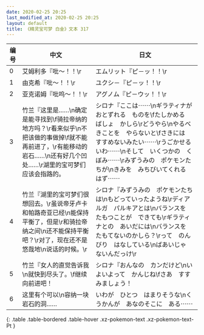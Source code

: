 ```yaml
---
date: 2020-02-25 20:25
last_modified_at: 2020-02-25 20:25
layout: default
title: 《精灵宝可梦 白金》文本 317
---
```

| 编号 | 中文 | 日文 |
| ---- | ---- | ---- |
| 0 | 艾姆利多『吡～！！\r | エムリット『ピ－ッ！！\r |
| 1 | 由克希『吡～！！\r | ユクシ－『ピ－ッ！！\r |
| 2 | 亚克诺姆『吡呜～！！\r | アグノム『ピ－ウッ！！\r |
| 3 | 竹兰『这里是……\n确定是能寻找到\f骑拉帝纳的地方吗？\r看来似乎\n不把该做的事做掉\f就不能再前进了，\r有能移动的岩石……\n还有好几个凹处……\r湖里的宝可梦们应该会指路的。 | シロナ『ここは⋯⋯\nギラティナが　おとずれる　ものを\fたしかめる　ばしょ　かしら\rどうやら\nやるべきことを　やらないと\fさきには　すすめないみたい⋯⋯\rうごかせる　いわ⋯⋯\nそして　いくつかの　くぼみ⋯⋯\rみずうみの　ポケモンたちが\nきみを　みちびいてくれる　はず⋯⋯ |
| 4 | 竹兰『湖里的宝可梦们很想回去。\r虽说帝牙卢卡和帕路奇亚已经\n能保持平衡了，但是\r和骑拉帝纳之间\n还不能保持平衡吧？\r对了，现在还不是悠哉地\n说话的时候。\r | シロナ『みずうみの　ポケモンたちは\nもどっていったようね\rディアルガ　パルキアとは\nバランスを　たもつことが　できても\rギラティナとの　あいだには\nバランスを　たもてないのかしら？\rって　のんびり　はなしている\nばあいじゃ　ないんだっけ\r |
| 5 | 竹兰『女人的直觉告诉我\n就快到尽头了。\f继续向前进吧！ | シロナ『おんなの　カンだけど\nいよいよって　かんじね\fさあ　すすみましょう！ |
| 6 | 这里有个可以\n容纳一块岩石的洞…… | いわが　ひとつ　はまりそうな\nくうかんが　あなのそこに　ある⋯⋯ |
{: .table .table-bordered .table-hover .xz-pokemon-text .xz-pokemon-text-Pt }
